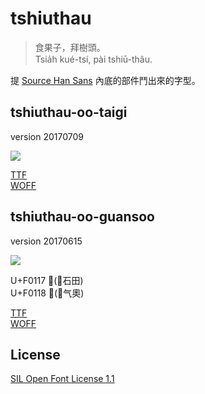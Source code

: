# tshiuthau
> 食果子，拜樹頭。  
> Tsia̍h kué-tsí, pài tshiū-thâu.

提 [Source Han Sans](https://github.com/adobe-fonts/source-han-sans) 內底的部件鬥出來的字型。

## tshiuthau-oo-taigi
version 20170709

![](https://github.com/glll4678/tshiuthau/raw/master/tshiuthau-oo-taigi.png)   

[TTF](https://github.com/glll4678/tshiuthau/raw/master/tshiuthau-oo-taigi.ttf)  
[WOFF](https://github.com/glll4678/tshiuthau/raw/master/tshiuthau-oo-taigi.woff)

## tshiuthau-oo-guansoo
version 20170615

![](https://github.com/glll4678/tshiuthau/raw/master/tshiuthau-oo-guansoo.png)   

U+F0117 󰄗(⿰石田)  
U+F0118 󰄘(⿹气奧)  

[TTF](https://github.com/glll4678/tshiuthau/raw/master/tshiuthau-oo-guansoo.ttf)  
[WOFF](https://github.com/glll4678/tshiuthau/raw/master/tshiuthau-oo-guansoo.woff)

## License

[SIL Open Font License 1.1](http://scripts.sil.org/OFL)